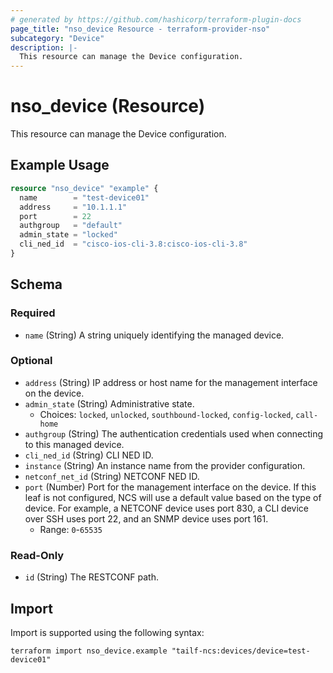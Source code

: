 ```yaml
---
# generated by https://github.com/hashicorp/terraform-plugin-docs
page_title: "nso_device Resource - terraform-provider-nso"
subcategory: "Device"
description: |-
  This resource can manage the Device configuration.
---
```


# nso_device (Resource)

This resource can manage the Device configuration.

## Example Usage

```terraform
resource "nso_device" "example" {
  name        = "test-device01"
  address     = "10.1.1.1"
  port        = 22
  authgroup   = "default"
  admin_state = "locked"
  cli_ned_id  = "cisco-ios-cli-3.8:cisco-ios-cli-3.8"
}
```

<!-- schema generated by tfplugindocs -->
## Schema

### Required

- `name` (String) A string uniquely identifying the managed device.

### Optional

- `address` (String) IP address or host name for the management interface on the device.
- `admin_state` (String) Administrative state.
  - Choices: `locked`, `unlocked`, `southbound-locked`, `config-locked`, `call-home`
- `authgroup` (String) The authentication credentials used when connecting to this managed device.
- `cli_ned_id` (String) CLI NED ID.
- `instance` (String) An instance name from the provider configuration.
- `netconf_net_id` (String) NETCONF NED ID.
- `port` (Number) Port for the management interface on the device. If this leaf is not configured, NCS will use a default value based on the type of device. For example, a NETCONF device uses port 830, a CLI device over SSH uses port 22, and an SNMP device uses port 161.
  - Range: `0`-`65535`

### Read-Only

- `id` (String) The RESTCONF path.

## Import

Import is supported using the following syntax:

```shell
terraform import nso_device.example "tailf-ncs:devices/device=test-device01"
```
